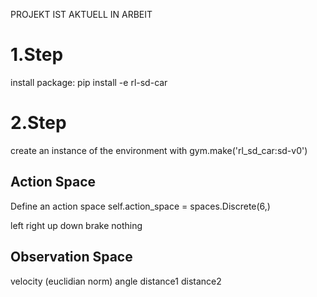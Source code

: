 PROJEKT IST AKTUELL IN ARBEIT

# 1.Step
install package:
pip install -e rl-sd-car

# 2.Step
create an instance of the environment with
gym.make('rl_sd_car:sd-v0')


## Action Space

Define an action space
self.action_space = spaces.Discrete(6,)

left
right
up
down
brake
nothing

## Observation Space

velocity (euclidian norm)
angle
distance1
distance2